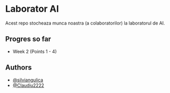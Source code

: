 
# Laborator AI

Acest repo stocheaza munca noastra (a colaboratorilor) la laboratorul de AI.


## Progres so far
- Week 2 (Points 1 - 4)


## Authors

- [@silviangulica](https://github.com/silviangulica)
- [@Claudiu2222](https://github.com/Claudiu2222)

